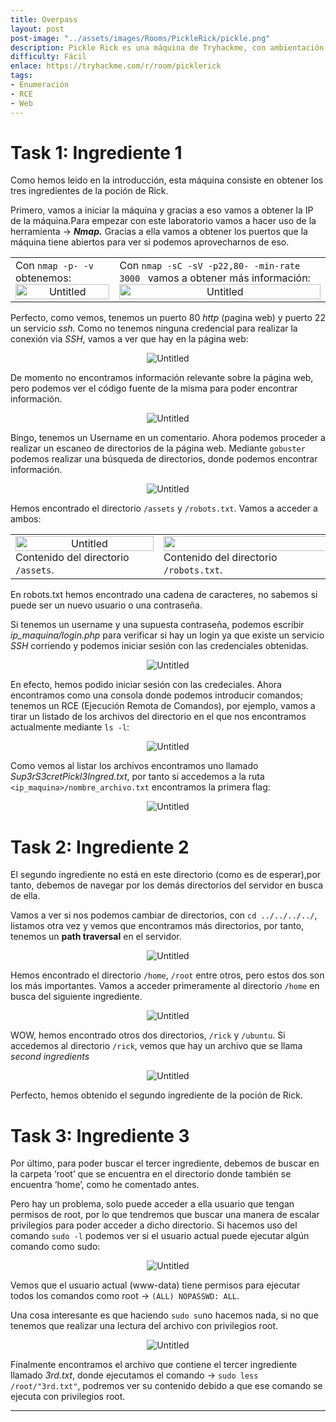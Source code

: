 ```yaml
---
title: Overpass
layout: post
post-image: "../assets/images/Rooms/PickleRick/pickle.png"
description: Pickle Rick es una máquina de Tryhackme, con ambientación en la serie animada Rick and Morty. En esta máquina debemos obtener los tres ingredientes para que Rick pueda realizar su poción. Haremos uso de una máquina con Linux, conocimientos sobre comandos de Linux y uso de herramientas y conocimientos sobre páginas web.
difficulty: Fácil
enlace: https://tryhackme.com/r/room/picklerick
tags:
- Enumeración
- RCE
- Web
---
```


# Task 1: Ingrediente 1

Como hemos leido en la introducción, esta máquina consiste en obtener los tres ingredientes de la poción de Rick.

Primero, vamos a iniciar la máquina y gracias a eso vamos a obtener la IP de la máquina.Para empezar con este laboratorio vamos a hacer uso de la herramienta → ***Nmap.***
Gracias a ella vamos a obtener los puertos que la máquina tiene abiertos para ver si podemos aprovecharnos de eso.
<div>
  <table>
    <tr>
      <td>
        Con <code>nmap -p- -v <ip_maquina></code> obtenemos:
        <div style="text-align:center;">
          <img src="../assets/images/Rooms/PickleRick/Untitled.png" alt="Untitled" onclick="openModal(this.src)" style="width:100%; max-width:800px;" />
        </div>
      </td>
      <td>
        Con <code>nmap -sC -sV -p22,80- -min-rate 3000 <ip_maquina></code> vamos a obtener más información:
        <div style="text-align:center;">
          <img src="../assets/images/Rooms/PickleRick/Untitled 1.png" alt="Untitled" onclick="openModal(this.src)" style="width:100%; max-width:800px;" />
        </div>
      </td>
    </tr>
  </table>
</div>

Perfecto, como vemos, tenemos un puerto 80 *http* (pagina web) y puerto 22 un servicio *ssh*. Como no tenemos ninguna credencial para realizar la conexión via *SSH*, vamos a ver que hay en la página web:

<div style="text-align:center;">
  <img src="../assets/images/Rooms/PickleRick/Untitled 2.png" alt="Untitled" onclick="openModal(this.src)" />
</div>

De momento no encontramos información relevante sobre la página web, pero podemos ver el código fuente de la misma para poder encontrar información.

<div style="text-align:center;">
  <img src="../assets/images/Rooms/PickleRick/a.png" alt="Untitled" onclick="openModal(this.src)" />
</div>

Bingo, tenemos un Username en un comentario. Ahora podemos proceder a realizar un escaneo de directorios de la página web. Mediante `gobuster` podemos realizar una búsqueda de directorios, donde podemos encontrar información.

<div style="text-align:center;">
  <img src="../assets/images/Rooms/PickleRick/Untitled 3.png" alt="Untitled" onclick="openModal(this.src)" />
</div>


Hemos encontrado el directorio `/assets` y `/robots.txt`. Vamos a acceder a ambos:
<div>
  <table>
    <tr>
      <td>
        <div style="text-align:center;">
          <img src="../assets/images/Rooms/PickleRick/Untitled 4.png" alt="Untitled" onclick="openModal(this.src)" style="width:100%; max-width:400px;" />
        </div>
        Contenido del directorio <code>/assets</code>.
      </td>
      <td>
        <div style="text-align:center;">
          <img src="../assets/images/Rooms/PickleRick/b.png" alt="Untitled" onclick="openModal(this.src)" style="width:250%; max-width:1000px;" />
        </div>
        Contenido del directorio <code>/robots.txt</code>.
      </td>
    </tr>
  </table>
</div>

En robots.txt hemos encontrado una cadena de caracteres, no sabemos si puede ser un nuevo usuario o una contraseña.

Si tenemos un username y una supuesta contraseña, podemos escribir *ip_maquina/login.php* para verificar si hay un login ya que existe un servicio *SSH* corriendo y podemos iniciar sesión con las credenciales obtenidas.

<div style="text-align:center;">
  <img src="../assets/images/Rooms/PickleRick/Untitled 5.png" alt="Untitled" onclick="openModal(this.src)" />
</div>

En efecto, hemos podido iniciar sesión con las credeciales. Ahora encontramos como una consola donde podemos introducir comandos; tenemos un RCE (Ejecución Remota de Comandos), por ejemplo, vamos a tirar un listado de los archivos del directorio en el que nos encontramos actualmente mediante `ls -l`:

<div style="text-align:center;">
  <img src="../assets/images/Rooms/PickleRick/Untitled 6.png" alt="Untitled" onclick="openModal(this.src)" />
</div>

Como vemos al listar los archivos encontramos uno llamado *Sup3rS3cretPickl3Ingred.txt*, por tanto si accedemos a la ruta `<ip_maquina>/nombre_archivo.txt` encontramos la primera flag:

<div style="text-align:center;">
  <img src="../assets/images/Rooms/PickleRick/c.png" alt="Untitled" onclick="openModal(this.src)" />
</div>

# Task 2: Ingrediente 2

El segundo ingrediente no está en este directorio (como es de esperar),por tanto, debemos de navegar por los demás directorios del servidor en busca de ella.

Vamos a ver si nos podemos cambiar de directorios, con `cd ../../../../`, listamos otra vez y vemos que encontramos más directorios, por tanto, tenemos un **path traversal** en el servidor.

<div style="text-align:center;">
  <img src="../assets/images/Rooms/PickleRick/Untitled 7.png" alt="Untitled" onclick="openModal(this.src)" />
</div>

Hemos encontrado el directorio `/home`, `/root` entre otros, pero estos dos son los más importantes. Vamos a acceder primeramente al directorio `/home` en busca del siguiente ingrediente.

<div style="text-align:center;">
  <img src="../assets/images/Rooms/PickleRick/Untitled 8.png" alt="Untitled" onclick="openModal(this.src)" />
</div>

WOW, hemos encontrado otros dos directorios, `/rick` y `/ubuntu`. Si accedemos al directorio `/rick`, vemos que hay un archivo que se llama *second ingredients*

<div style="text-align:center;">
  <img src="../assets/images/Rooms/PickleRick/Untitled 9.png" alt="Untitled" onclick="openModal(this.src)" />
</div>

Perfecto, hemos obtenido el segundo ingrediente de la poción de Rick.

# Task 3: Ingrediente 3

Por último, para poder buscar el tercer ingrediente, debemos de buscar en la carpeta ‘root’ que se encuentra en el directorio donde también se encuentra ‘home’, como he comentado antes.

Pero hay un problema, solo puede acceder a ella usuario que tengan permisos de root, por lo que tendremos que buscar una manera de escalar privilegios para poder acceder a dicho directorio. Si hacemos uso del comando `sudo -l` podemos ver si el usuario actual puede ejecutar algún comando como sudo:

<div style="text-align:center;">
  <img src="../assets/images/Rooms/PickleRick/Untitled 10.png" alt="Untitled" onclick="openModal(this.src)" />
</div>

Vemos que el usuario actual (www-data) tiene permisos para ejecutar todos los comandos como root → `(ALL) NOPASSWD: ALL`.

Una cosa interesante es que haciendo `sudo su`no hacemos nada, si no que tenemos que realizar una lectura del archivo con privilegios root.

<div style="text-align:center;">
  <img src="../assets/images/Rooms/PickleRick/Untitled 11.png" alt="Untitled" onclick="openModal(this.src)" />
</div>

Finalmente encontramos el archivo que contiene el tercer ingrediente llamado *3rd.txt*, donde ejecutamos el comando → `sudo less /root/"3rd.txt"`, podremos ver su contenido debido a que ese comando se ejecuta con privilegios root.

---